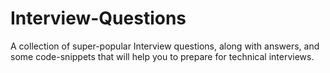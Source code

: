 # Interview-Questions
A collection of super-popular Interview questions, along with answers, and some code-snippets that will help you to prepare for technical interviews.
